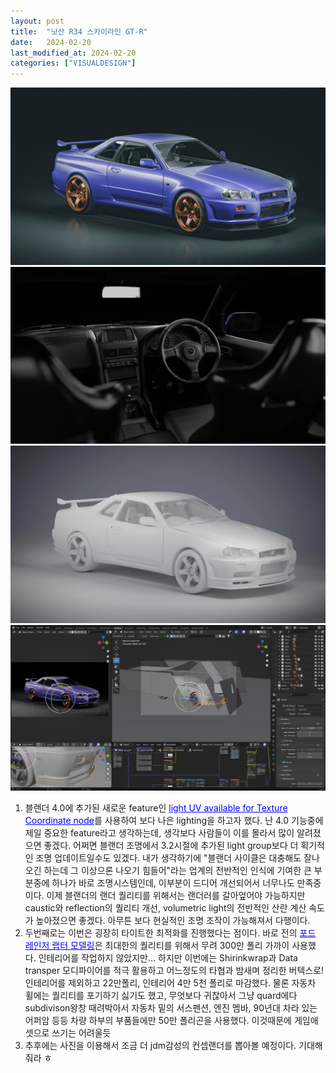 ```yaml
---
layout: post
title:  "닛산 R34 스카이라인 GT-R"
date:   2024-02-20
last_modified_at: 2024-02-20
categories: ["VISUALDESIGN"]
---
```


![image](https://raw.githubusercontent.com/whoisrealminjueun/images/main/r34/r34%EB%B3%B4%EC%A0%95_1.webp)
![image](https://raw.githubusercontent.com/whoisrealminjueun/images/main/r34/interior3_2_11zon.webp)
![image](https://raw.githubusercontent.com/whoisrealminjueun/images/main/r34/clay_3_11zon.webp)
![image](https://raw.githubusercontent.com/whoisrealminjueun/images/main/r34/KakaoTalk_20240220_133616672_1_11zon.webp)
1. 블랜더 4.0에 추가된 새로운 feature인 <a href="https://projects.blender.org/blender/blender/pulls/108691" style="color: blue; text-decoration: underline;">light UV available for Texture Coordinate node</a>를 사용하여 보다 나은 lighting을 하고자 했다.
난 4.0 기능중에 제일 중요한 feature라고 생각하는데, 생각보다 사람들이 이를 몰라서 많이 알려졌으면 좋겠다.
어쩌면 블랜더 조명에서 3.2시절에 추가된 light group보다 더 획기적인 조명 업데이트일수도 있겠다.
내가 생각하기에 "블랜더 사이클은 대충해도 잘나오긴 하는데 그 이상으론 나오기 힘들어"라는 업계의 전반적인 인식에 기여한 큰 부분중에 하나가 바로 조명시스템인데,
이부분이 드디어 개선되어서 너무나도 만족중이다. 이제 블랜더의 랜더 퀄리티를 위해서는 랜더러를 갈아엎어야 가능하지만 caustic와 reflection의 퀄리티 개선, volumetric light의 전반적인 산란 계산 속도가 높아졌으면 좋겠다.
아무튼 보다 현실적인 조명 조작이 가능해져서 다행이다.
2. 두번째로는 이번은 굉장히 타이트한 최적화를 진행했다는 점이다. 바로 전의 <a href="/2024/01/11/포드-레인저-렙터-모델링" style="color: blue; text-decoration: underline;">포드 레인저 랩터 모델링</a>은
   최대한의 퀄리티를 위해서 무려 300만 폴리 가까이 사용했다. 인테리어를 작업하지 않았지만... 하지만 이번에는 Shirinkwrap과 Data transper 모디파이어를 적극 활용하고 어느정도의 타협과 밤새며 정리한 버텍스로! 인테리어를 제외하고 22만폴리, 인테리어 4만 5천 폴리로 마감했다. 물론 자동차 휠에는 퀄리티를 포기하기 싫기도 했고, 무엇보다 귀찮아서 그냥 quard에다 subdivison왕창 때려박아서 자동차 밑의 서스펜션, 엔진 멤바, 90년대 차라 있는 어퍼암 등등 차량 하부의 부품들에만 50만 폴리곤을 사용했다. 이것때문에 게임애셋으로 쓰기는 어려울듯
3. 추후에는 사진을 이용해서 조금 더 jdm감성의 컨셉랜더를 뽑아볼 예정이다. 기대해줘라 ㅎ 
